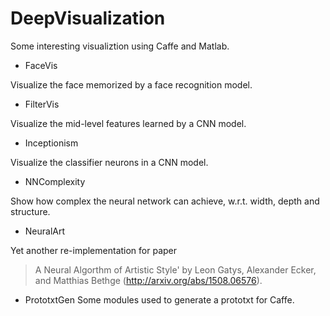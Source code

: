# DeepVisualization

Some interesting visualiztion using Caffe and Matlab.

 - FaceVis

  Visualize the face memorized by a face recognition model.

 - FilterVis

  Visualize the mid-level features learned by a CNN model.

 - Inceptionism
 
  Visualize the classifier neurons in a CNN model.

 - NNComplexity
 
  Show how complex the neural network can achieve, w.r.t. width, depth and structure.

 - NeuralArt

  Yet another re-implementation for paper
> A Neural Algorthm of Artistic Style' by Leon Gatys, Alexander Ecker, and Matthias Bethge (http://arxiv.org/abs/1508.06576).

 - PrototxtGen
  Some modules used to generate a prototxt for Caffe.
